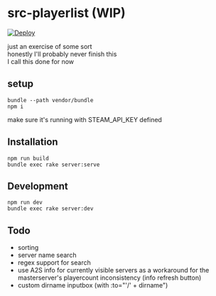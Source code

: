 # src-playerlist (WIP)

[![Deploy](https://www.herokucdn.com/deploy/button.svg)](https://heroku.com/deploy)

just an exercise of some sort\
honestly I'll probably never finish this\
I call this done for now

## setup
```
bundle --path vendor/bundle
npm i
```
make sure it's running with STEAM_API_KEY defined

## Installation
```
npm run build
bundle exec rake server:serve
```

## Development
```
npm run dev
bundle exec rake server:dev
```

## Todo
- sorting
- server name search
- regex support for search
- use A2S info for currently visible servers as a workaround for the masterserver's playercount inconsistency (info refresh button)
- custom dirname inputbox (with :to="'/' + dirname")
